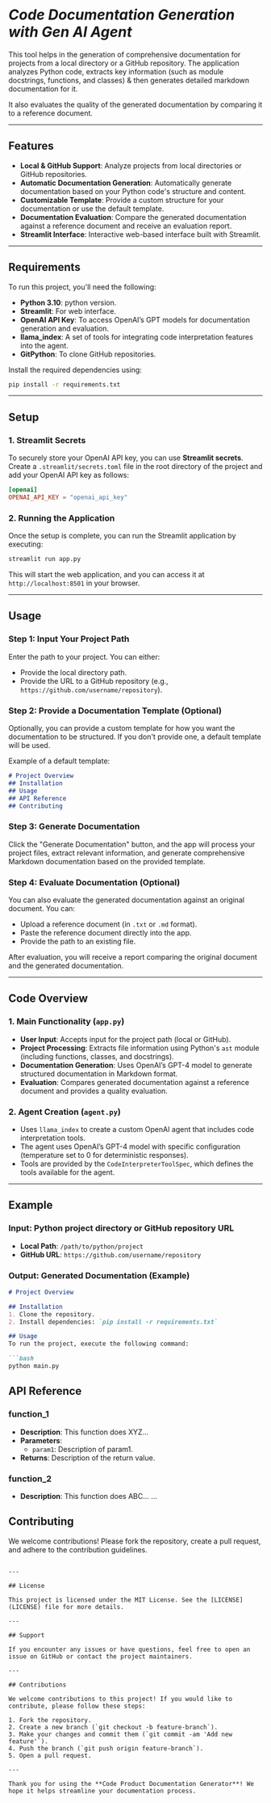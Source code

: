# *Code Documentation Generation with Gen AI Agent*

This tool helps in the generation of comprehensive documentation for projects from a local directory or a GitHub repository. The application analyzes Python code, extracts key information (such as module docstrings, functions, and classes) & then generates detailed markdown documentation for it.

It also evaluates the quality of the generated documentation by comparing it to a reference document.

---

## Features

- **Local & GitHub Support**: Analyze projects from local directories or GitHub repositories.
- **Automatic Documentation Generation**: Automatically generate documentation based on your Python code's structure and content.
- **Customizable Template**: Provide a custom structure for your documentation or use the default template.
- **Documentation Evaluation**: Compare the generated documentation against a reference document and receive an evaluation report.
- **Streamlit Interface**: Interactive web-based interface built with Streamlit.

---

## Requirements

To run this project, you'll need the following:

- **Python 3.10**: python version.
- **Streamlit**: For web interface.
- **OpenAI API Key**: To access OpenAI’s GPT models for documentation generation and evaluation.
- **llama_index**: A set of tools for integrating code interpretation features into the agent.
- **GitPython**: To clone GitHub repositories.

Install the required dependencies using:

```bash
pip install -r requirements.txt
```

---

## Setup

### 1. Streamlit Secrets

To securely store your OpenAI API key, you can use **Streamlit secrets**. Create a `.streamlit/secrets.toml` file in the root directory of the project and add your OpenAI API key as follows:

```toml
[openai]
OPENAI_API_KEY = "openai_api_key"
```

### 2. Running the Application

Once the setup is complete, you can run the Streamlit application by executing:

```bash
streamlit run app.py
```

This will start the web application, and you can access it at `http://localhost:8501` in your browser.

---

## Usage

### Step 1: Input Your Project Path

Enter the path to your project. You can either:
- Provide the local directory path.
- Provide the URL to a GitHub repository (e.g., `https://github.com/username/repository`).

### Step 2: Provide a Documentation Template (Optional)

Optionally, you can provide a custom template for how you want the documentation to be structured. If you don't provide one, a default template will be used.

Example of a default template:

```markdown
# Project Overview
## Installation
## Usage
## API Reference
## Contributing
```

### Step 3: Generate Documentation

Click the "Generate Documentation" button, and the app will process your project files, extract relevant information, and generate comprehensive Markdown documentation based on the provided template.

### Step 4: Evaluate Documentation (Optional)

You can also evaluate the generated documentation against an original document. You can:
- Upload a reference document (in `.txt` or `.md` format).
- Paste the reference document directly into the app.
- Provide the path to an existing file.

After evaluation, you will receive a report comparing the original document and the generated documentation.

---

## Code Overview

### 1. **Main Functionality** (`app.py`)

- **User Input**: Accepts input for the project path (local or GitHub).
- **Project Processing**: Extracts file information using Python's `ast` module (including functions, classes, and docstrings).
- **Documentation Generation**: Uses OpenAI’s GPT-4 model to generate structured documentation in Markdown format.
- **Evaluation**: Compares generated documentation against a reference document and provides a quality evaluation.

### 2. **Agent Creation** (`agent.py`)

- Uses `llama_index` to create a custom OpenAI agent that includes code interpretation tools.
- The agent uses OpenAI’s GPT-4 model with specific configuration (temperature set to 0 for deterministic responses).
- Tools are provided by the `CodeInterpreterToolSpec`, which defines the tools available for the agent.

---

## Example

### Input: Python project directory or GitHub repository URL

- **Local Path**: `/path/to/python/project`
- **GitHub URL**: `https://github.com/username/repository`

### Output: Generated Documentation (Example)

```markdown
# Project Overview

## Installation
1. Clone the repository.
2. Install dependencies: `pip install -r requirements.txt`

## Usage
To run the project, execute the following command:

```bash
python main.py
```

## API Reference
### function_1
- **Description**: This function does XYZ...
- **Parameters**: 
  - `param1`: Description of param1.
- **Returns**: Description of the return value.

### function_2
- **Description**: This function does ABC...
...

## Contributing
We welcome contributions! Please fork the repository, create a pull request, and adhere to the contribution guidelines.
```

---

## License

This project is licensed under the MIT License. See the [LICENSE](LICENSE) file for more details.

---

## Support

If you encounter any issues or have questions, feel free to open an issue on GitHub or contact the project maintainers.

---

## Contributions

We welcome contributions to this project! If you would like to contribute, please follow these steps:

1. Fork the repository.
2. Create a new branch (`git checkout -b feature-branch`).
3. Make your changes and commit them (`git commit -am 'Add new feature'`).
4. Push the branch (`git push origin feature-branch`).
5. Open a pull request.

---

Thank you for using the **Code Product Documentation Generator**! We hope it helps streamline your documentation process.
